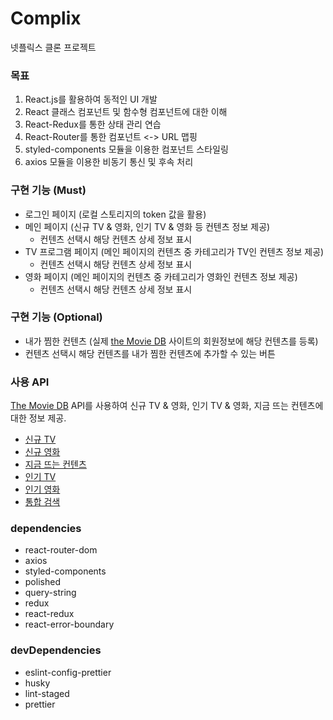 # Complix
넷플릭스 클론 프로젝트

### 목표
1. React.js를 활용하여 동적인 UI 개발
2. React 클래스 컴포넌트 및 함수형 컴포넌트에 대한 이해
3. React-Redux를 통한 상태 관리 연습
4. React-Router를 통한 컴포넌트 <-> URL 맵핑
5. styled-components 모듈을 이용한 컴포넌트 스타일링
6. axios 모듈을 이용한 비동기 통신 및 후속 처리

### 구현 기능 (Must)
- 로그인 페이지 (로컬 스토리지의 token 값을 활용)
- 메인 페이지 (신규 TV & 영화, 인기 TV & 영화 등 컨텐츠 정보 제공)
  - 컨텐츠 선택시 해당 컨텐츠 상세 정보 표시
- TV 프로그램 페이지 (메인 페이지의 컨텐츠 중 카테고리가 TV인 컨텐츠 정보 제공)
  - 컨텐츠 선택시 해당 컨텐츠 상세 정보 표시
- 영화 페이지 (메인 페이지의 컨텐츠 중 카테고리가 영화인 컨텐츠 정보 제공)
  - 컨텐츠 선택시 해당 컨텐츠 상세 정보 표시

### 구현 기능 (Optional)
- 내가 찜한 컨텐츠 (실제 [the Movie DB](https://www.themoviedb.org/) 사이트의 회원정보에 해당 컨텐츠를 등록)
- 컨텐츠 선택시 해당 컨텐츠를 내가 찜한 컨텐츠에 추가할 수 있는 버튼

### 사용 API
[The Movie DB](https://developers.themoviedb.org/3) API를 사용하여 신규 TV & 영화, 인기 TV & 영화, 지금 뜨는 컨텐츠에 대한 정보 제공.
- [신규 TV](https://developers.themoviedb.org/3/tv/get-tv-on-the-air)
- [신규 영화](https://developers.themoviedb.org/3/movies/get-now-playing)
- [지금 뜨는 컨텐츠](https://developers.themoviedb.org/3/trending/get-trending)
- [인기 TV](https://developers.themoviedb.org/3/tv/get-popular-tv-shows)
- [인기 영화](https://developers.themoviedb.org/3/movies/get-popular-movies)
- [통합 검색](https://developers.themoviedb.org/3/search/multi-search)

### dependencies
- react-router-dom
- axios
- styled-components
- polished
- query-string
- redux
- react-redux
- react-error-boundary

### devDependencies
- eslint-config-prettier
- husky
- lint-staged
- prettier
